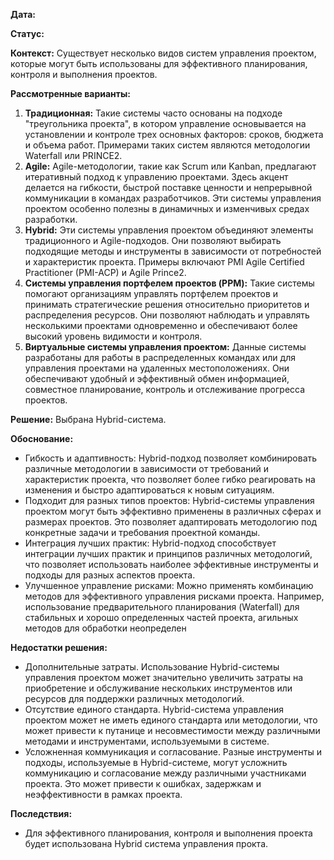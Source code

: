 **Дата:**

**Статус:**

**Контекст:**
Существует несколько видов систем управления проектом, которые могут быть использованы для эффективного планирования, контроля и выполнения проектов.

**Рассмотренные варианты:**
1. **Традиционная:** Такие системы часто основаны на подходе "треугольника проекта", в котором управление основывается на установлении и контроле трех основных факторов: сроков, бюджета и объема работ. Примерами таких систем являются методологии Waterfall или PRINCE2.
2. **Agile:** Agile-методологии, такие как Scrum или Kanban, предлагают итеративный подход к управлению проектами. Здесь акцент делается на гибкости, быстрой поставке ценности и непрерывной коммуникации в командах разработчиков. Эти системы управления проектом особенно полезны в динамичных и изменчивых средах разработки.
3. **Hybrid:** Эти системы управления проектом объединяют элементы традиционного и Agile-подходов. Они позволяют выбирать подходящие методы и инструменты в зависимости от потребностей и характеристик проекта. Примеры включают PMI Agile Certified Practitioner (PMI-ACP) и Agile Prince2.
4. **Системы управления портфелем проектов (PPM):** Такие системы помогают организациям управлять портфелем проектов и принимать стратегические решения относительно приоритетов и распределения ресурсов. Они позволяют наблюдать и управлять несколькими проектами одновременно и обеспечивают более высокий уровень видимости и контроля.
5. **Виртуальные системы управления проектом:** Данные системы разработаны для работы в распределенных командах или для управления проектами на удаленных местоположениях. Они обеспечивают удобный и эффективный обмен информацией, совместное планирование, контроль и отслеживание прогресса проектов.

**Решение:** Выбрана Hybrid-система.

**Обоснование:**
- Гибкость и адаптивность: Hybrid-подход позволяет комбинировать различные методологии в зависимости от требований и характеристик проекта, что позволяет более гибко реагировать на изменения и быстро адаптироваться к новым ситуациям.
- Подходит для разных типов проектов: Hybrid-системы управления проектом могут быть эффективно применены в различных сферах и размерах проектов. Это позволяет адаптировать методологию под конкретные задачи и требования проектной команды.
- Интеграция лучших практик: Hybrid-подход способствует интеграции лучших практик и принципов различных методологий, что позволяет использовать наиболее эффективные инструменты и подходы для разных аспектов проекта.
- Улучшенное управление рисками: Можно применять комбинацию методов для эффективного управления рисками проекта. Например, использование предварительного планирования (Waterfall) для стабильных и хорошо определенных частей проекта, агильных методов для обработки неопределен

**Недостатки решения:**
- Дополнительные затраты. Использование Hybrid-системы управления проектом может значительно увеличить затраты на приобретение и обслуживание нескольких инструментов или ресурсов для поддержки различных методологий.
- Отсутствие единого стандарта. Hybrid-система управления проектом может не иметь единого стандарта или методологии, что может привести к путанице и несовместимости между различными методами и инструментами, используемыми в системе.
- Усложненная коммуникация и согласование. Разные инструменты и подходы, используемые в Hybrid-системе, могут усложнить коммуникацию и согласование между различными участниками проекта. Это может привести к ошибках, задержкам и неэффективности в рамках проекта.

**Последствия:**
- Для эффективного планирования, контроля и выполнения проекта будет использована Hybrid система управления прокта.
